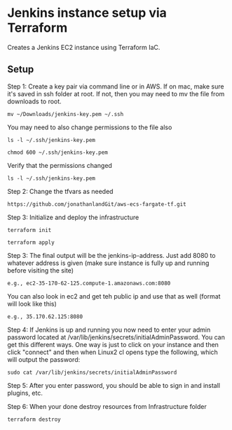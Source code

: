 # Jenkins instance setup via Terraform

Creates a Jenkins EC2 instance using Terraform IaC.

## Setup

Step 1: Create a key pair via command line or in AWS. If on mac, make sure it's saved in ssh folder at root. If not, then
you may need to mv the file from downloads to root. 

```
mv ~/Downloads/jenkins-key.pem ~/.ssh
```

You may need to also change permissions to the file also

```
ls -l ~/.ssh/jenkins-key.pem
```

```
chmod 600 ~/.ssh/jenkins-key.pem
```

Verify that the permissions changed

```
ls -l ~/.ssh/jenkins-key.pem
```

Step 2: Change the tfvars as needed 

`https://github.com/jonathanlandGit/aws-ecs-fargate-tf.git`

Step 3: Initialize and deploy the infrastructure 

```
terraform init 
```
```
terraform apply 
```

Step 3: The final output will be the jenkins-ip-address. Just add 8080 to whatever address is given (make sure instance is fully up and running before visiting the site)

```
e.g., ec2-35-170-62-125.compute-1.amazonaws.com:8080
```

You can also look in ec2 and get teh public ip and use that as well (format will look like this)

```
e.g., 35.170.62.125:8080
```

Step 4: If Jenkins is up and running you now need to enter your admin password located at /var/lib/jenkins/secrets/initialAdminPassword. You can get this different ways. One way is just to click on your instance and then click "connect" and then when Linux2 cl opens type the following, which will output the password:

```
sudo cat /var/lib/jenkins/secrets/initialAdminPassword
```

Step 5: After you enter password, you should be able to sign in and install plugins, etc.


Step 6: When your done destroy resources from Infrastructure folder
```
terraform destroy 
```
